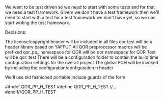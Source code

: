 We want to be test driven so we need to start with some tests and for that we need a test framework.
Givem we don't have a test framework then we'll need to start with a test for a test framework we don't have yet, 
so we can start writing the test framework.

Decisions:

The license/copyright header will be included in all files
qor test will be a header library based on YAFFUT 
All QOR preprocessor macros will be prefixed qor_pp_
namespace for QOR will be qor
namespace for QOR Test will be qor::test
There will be a configuration folder to contain the build time configuration settings for the overall project
The global PCH will be invoked by including the configuration/configuration.h header

We'll use old fashioned portable include guards of the form 

#ifndef QOR_PP_H_TEST
#define QOR_PP_H_TEST
//...
#endif//QOR_PP_H_TEST

